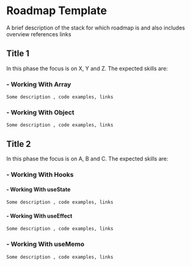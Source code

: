 
# Roadmap Template

 A brief description of the stack for which roadmap is and also includes overview references links

## Title 1

In this phase the focus is on X, Y and Z. The expected skills are:

### - Working With Array
    Some description , code examples, links
### - Working With Object
    Some description , code examples, links

## Title 2

In this phase the focus is on A, B and C. The expected skills are:

### - Working With Hooks
#### - Working With useState
    Some description , code examples, links
 #### - Working With useEffect
    Some description , code examples, links
### - Working With useMemo
    Some description , code examples, links
